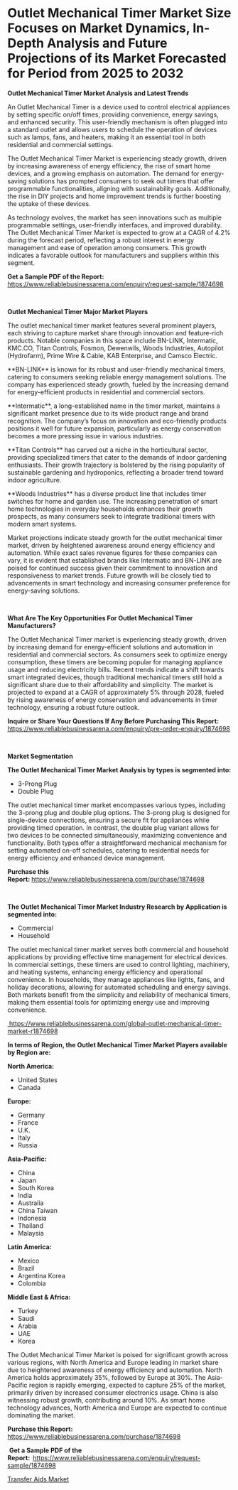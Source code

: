 <p><h1>Outlet Mechanical Timer Market Size Focuses on Market Dynamics, In-Depth Analysis and Future Projections of its Market Forecasted for Period from 2025 to 2032</h1></p><p><strong>Outlet Mechanical Timer Market Analysis and Latest Trends</strong></p>
<p><p>An Outlet Mechanical Timer is a device used to control electrical appliances by setting specific on/off times, providing convenience, energy savings, and enhanced security. This user-friendly mechanism is often plugged into a standard outlet and allows users to schedule the operation of devices such as lamps, fans, and heaters, making it an essential tool in both residential and commercial settings.</p><p>The Outlet Mechanical Timer Market is experiencing steady growth, driven by increasing awareness of energy efficiency, the rise of smart home devices, and a growing emphasis on automation. The demand for energy-saving solutions has prompted consumers to seek out timers that offer programmable functionalities, aligning with sustainability goals. Additionally, the rise in DIY projects and home improvement trends is further boosting the uptake of these devices.</p><p>As technology evolves, the market has seen innovations such as multiple programmable settings, user-friendly interfaces, and improved durability. The Outlet Mechanical Timer Market is expected to grow at a CAGR of 4.2% during the forecast period, reflecting a robust interest in energy management and ease of operation among consumers. This growth indicates a favorable outlook for manufacturers and suppliers within this segment.</p></p>
<p><strong>Get a Sample PDF of the Report:&nbsp;</strong> <a href="https://www.reliablebusinessarena.com/enquiry/request-sample/1874698?utm_campaign=2301&utm_medium=2&utm_source=Github&utm_content=ia&utm_term=09022025&utm_id=outlet-mechanical-timer">https://www.reliablebusinessarena.com/enquiry/request-sample/1874698</a></p>
<p>&nbsp;</p>
<p><strong>Outlet Mechanical Timer Major Market Players</strong></p>
<p><p>The outlet mechanical timer market features several prominent players, each striving to capture market share through innovation and feature-rich products. Notable companies in this space include BN-LINK, Intermatic, KMC.CO, Titan Controls, Fosmon, Dewenwils, Woods Industries, Autopilot (Hydrofarm), Prime Wire & Cable, KAB Enterprise, and Camsco Electric.</p><p>**BN-LINK** is known for its robust and user-friendly mechanical timers, catering to consumers seeking reliable energy management solutions. The company has experienced steady growth, fueled by the increasing demand for energy-efficient products in residential and commercial sectors. </p><p>**Intermatic**, a long-established name in the timer market, maintains a significant market presence due to its wide product range and brand recognition. The company’s focus on innovation and eco-friendly products positions it well for future expansion, particularly as energy conservation becomes a more pressing issue in various industries.</p><p>**Titan Controls** has carved out a niche in the horticultural sector, providing specialized timers that cater to the demands of indoor gardening enthusiasts. Their growth trajectory is bolstered by the rising popularity of sustainable gardening and hydroponics, reflecting a broader trend toward indoor agriculture.</p><p>**Woods Industries** has a diverse product line that includes timer switches for home and garden use. The increasing penetration of smart home technologies in everyday households enhances their growth prospects, as many consumers seek to integrate traditional timers with modern smart systems.</p><p>Market projections indicate steady growth for the outlet mechanical timer market, driven by heightened awareness around energy efficiency and automation. While exact sales revenue figures for these companies can vary, it is evident that established brands like Intermatic and BN-LINK are poised for continued success given their commitment to innovation and responsiveness to market trends. Future growth will be closely tied to advancements in smart technology and increasing consumer preference for energy-saving solutions.</p></p>
<p>&nbsp;</p>
<p><strong>What Are The Key Opportunities For Outlet Mechanical Timer Manufacturers?</strong></p>
<p><p>The Outlet Mechanical Timer market is experiencing steady growth, driven by increasing demand for energy-efficient solutions and automation in residential and commercial sectors. As consumers seek to optimize energy consumption, these timers are becoming popular for managing appliance usage and reducing electricity bills. Recent trends indicate a shift towards smart integrated devices, though traditional mechanical timers still hold a significant share due to their affordability and simplicity. The market is projected to expand at a CAGR of approximately 5% through 2028, fueled by rising awareness of energy conservation and advancements in timer technology, ensuring a robust future outlook.</p></p>
<p><strong>Inquire or Share Your Questions If Any Before Purchasing This Report:</strong> <a href="https://www.reliablebusinessarena.com/enquiry/pre-order-enquiry/1874698?utm_campaign=2301&utm_medium=2&utm_source=Github&utm_content=ia&utm_term=09022025&utm_id=outlet-mechanical-timer">https://www.reliablebusinessarena.com/enquiry/pre-order-enquiry/1874698</a></p>
<p>&nbsp;</p>
<p><strong>Market Segmentation</strong></p>
<p><strong>The Outlet Mechanical Timer Market Analysis by types is segmented into:</strong></p>
<p><ul><li>3-Prong Plug</li><li>Double Plug</li></ul></p>
<p><p>The outlet mechanical timer market encompasses various types, including the 3-prong plug and double plug options. The 3-prong plug is designed for single-device connections, ensuring a secure fit for appliances while providing timed operation. In contrast, the double plug variant allows for two devices to be connected simultaneously, maximizing convenience and functionality. Both types offer a straightforward mechanical mechanism for setting automated on-off schedules, catering to residential needs for energy efficiency and enhanced device management.</p></p>
<p><strong>Purchase this Report:&nbsp;</strong><a href="https://www.reliablebusinessarena.com/purchase/1874698?utm_campaign=2301&utm_medium=2&utm_source=Github&utm_content=ia&utm_term=09022025&utm_id=outlet-mechanical-timer">https://www.reliablebusinessarena.com/purchase/1874698</a></p>
<p>&nbsp;</p>
<p><strong>The Outlet Mechanical Timer Market Industry Research by Application is segmented into:</strong></p>
<p><ul><li>Commercial</li><li>Household</li></ul></p>
<p><p>The outlet mechanical timer market serves both commercial and household applications by providing effective time management for electrical devices. In commercial settings, these timers are used to control lighting, machinery, and heating systems, enhancing energy efficiency and operational convenience. In households, they manage appliances like lights, fans, and holiday decorations, allowing for automated scheduling and energy savings. Both markets benefit from the simplicity and reliability of mechanical timers, making them essential tools for optimizing energy use and improving convenience.</p></p>
<p><a href="https://www.reliablebusinessarena.com/global-outlet-mechanical-timer-market-r1874698?utm_campaign=2301&utm_medium=2&utm_source=Github&utm_content=ia&utm_term=09022025&utm_id=outlet-mechanical-timer">&nbsp;https://www.reliablebusinessarena.com/global-outlet-mechanical-timer-market-r1874698</a></p>
<p><strong>In terms of Region, the Outlet Mechanical Timer Market Players available by Region are:</strong></p>
<p>
    <p> <strong> North America: </strong>
        <ul>
            <li>United States</li>
            <li>Canada</li>
        </ul>
        </p> 
    <p> <strong> Europe: </strong>
        <ul>
            <li>Germany</li>
            <li>France</li>
            <li>U.K.</li>
            <li>Italy</li>
            <li>Russia</li>
        </ul>
        </p> 
    <p> <strong> Asia-Pacific: </strong>
        <ul>
            <li>China</li>
            <li>Japan</li>
            <li>South Korea</li>
            <li>India</li>
            <li>Australia</li>
            <li>China Taiwan</li>
            <li>Indonesia</li>
            <li>Thailand</li>
            <li>Malaysia</li>
        </ul>
        </p> 
    <p> <strong> Latin America: </strong>
        <ul>
            <li>Mexico</li>
            <li>Brazil</li>
            <li>Argentina Korea</li>
            <li>Colombia</li>
        </ul>
        </p> 
    <p> <strong> Middle East & Africa: </strong>
        <ul>
            <li>Turkey</li>
            <li>Saudi</li>
            <li>Arabia</li>
            <li>UAE</li>
            <li>Korea</li>
        </ul>
    </p>
    </p>
<p><p>The Outlet Mechanical Timer Market is poised for significant growth across various regions, with North America and Europe leading in market share due to heightened awareness of energy efficiency and automation. North America holds approximately 35%, followed by Europe at 30%. The Asia-Pacific region is rapidly emerging, expected to capture 25% of the market, primarily driven by increased consumer electronics usage. China is also witnessing robust growth, contributing around 10%. As smart home technology advances, North America and Europe are expected to continue dominating the market.</p></p>
<p><strong>Purchase this Report: </strong><a href="https://www.reliablebusinessarena.com/purchase/1874698?utm_campaign=2301&utm_medium=2&utm_source=Github&utm_content=ia&utm_term=09022025&utm_id=outlet-mechanical-timer">https://www.reliablebusinessarena.com/purchase/1874698</a></p>
<p>&nbsp;<strong>Get a Sample PDF of the Report:&nbsp;&nbsp;</strong><a href="https://www.reliablebusinessarena.com/enquiry/request-sample/1874698?utm_campaign=2301&utm_medium=2&utm_source=Github&utm_content=ia&utm_term=09022025&utm_id=outlet-mechanical-timer">https://www.reliablebusinessarena.com/enquiry/request-sample/1874698</a></p>
<p><strong></strong></p>
<p><p><a href="https://github.com/sholympia197070/Market-Research-Report-List-1/blob/main/transfer-aids-market.md?utm_campaign=2301&utm_medium=2&utm_source=Github&utm_content=ia&utm_term=09022025&utm_id=outlet-mechanical-timer">Transfer Aids Market</a></p></p>
